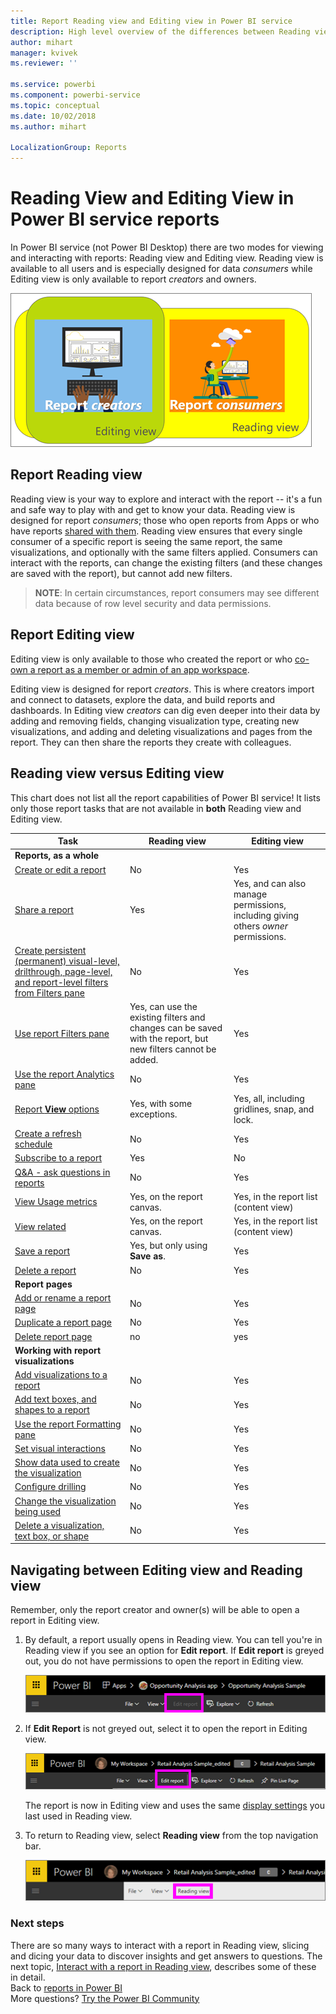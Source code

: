 ```yaml
---
title: Report Reading view and Editing view in Power BI service
description: High level overview of the differences between Reading view and Editing view for Power BI service reports
author: mihart
manager: kvivek
ms.reviewer: ''

ms.service: powerbi
ms.component: powerbi-service
ms.topic: conceptual
ms.date: 10/02/2018
ms.author: mihart

LocalizationGroup: Reports
---
```

# Reading View and Editing View in Power BI service reports
In Power BI service (not Power BI Desktop) there are two modes for viewing and interacting with reports: Reading view and Editing view. Reading view is available to all users and is especially designed for data *consumers* while Editing view is only available to report *creators* and owners.

![artwork of report creators and report consumers](./media/end-user-reading-view/power-bi-creators-consumers.png)

## Report Reading view

 Reading view is your way to explore and interact with the report -- it's a fun and safe way to play with and get to know your data. Reading view is designed for report *consumers*; those who open reports from Apps or who have reports [shared with them](../service-share-dashboards.md). Reading view ensures that every single consumer of a specific report is seeing the same report, the same visualizations, and optionally with the same filters applied.  Consumers can interact with the reports, can change the existing filters (and these changes are saved with the report), but cannot add new filters.

>**NOTE**: In certain circumstances, report consumers may see different data because of row level security and data permissions.

## Report Editing view

Editing view is only available to those who created the report or who [co-own a report as a member or admin of an app workspace](../service-create-distribute-apps.md).

Editing view is designed for report *creators*. This is where creators import and connect to datasets, explore the data, and build reports and dashboards. In Editing view *creators* can dig even deeper into their data by adding and removing fields, changing visualization type, creating new visualizations, and adding and deleting visualizations and pages from the report. They can then share the reports they create with colleagues.

## Reading view versus Editing view
This chart does not list all the report capabilities of Power BI service! It lists only those report tasks that are not available in **both** Reading view and Editing view.


|Task  | Reading view  | Editing view |
|-------------------------|-------|-------|
|**Reports, as a whole**  |
| [Create or edit a report](../service-report-create-new.md) | No  | Yes |
| [Share a report](../service-share-reports.md)| Yes | Yes, and can also manage permissions, including giving others *owner* permissions. |
| [Create persistent (permanent) visual-level, drilthrough, page-level, and report-level filters from Filters pane](../power-bi-report-add-filter.md) | No  | Yes |
| [Use report Filters pane](end-user-report-filter.md) | Yes, can use the existing filters and changes can be saved with the report, but new filters cannot be added. | Yes |
| [Use the report Analytics pane](../service-analytics-pane.md) | No | Yes |
| [Report **View** options](../power-bi-report-display-settings.md) | Yes, with some exceptions. | Yes, all, including gridlines, snap, and lock. |
| [Create a refresh schedule](../refresh-data.md) | No  | Yes |
| [Subscribe to a report](end-user-subscribe.md) | Yes | No |
| [Q&A - ask questions in reports](end-user-q-and-a.md) | No  | Yes |
| [View Usage metrics ](../service-usage-metrics.md) | Yes, on the report canvas. | Yes, in the report list (content view) |
| [View related](end-user-related.md) | Yes, on the report canvas. | Yes, in the report list (content view) |
| [Save a report](../service-report-save.md) | Yes, but only using **Save as**. | Yes |
| [Delete a report](../service-delete.md) | No  | Yes |
|**Report pages** |
| [Add or rename a report page](../power-bi-report-add-page.md)  | No  | Yes  |
| [Duplicate a report page](../power-bi-report-copy-paste-page.md) | No  | Yes |
| [Delete report page](../service-delete.md) | no | yes |
|**Working with report visualizations**|
| [Add visualizations to a report](../visuals/power-bi-report-add-visualizations-i.md) | No  | Yes |
| [Add text boxes, and shapes to a report](../power-bi-reports-add-text-and-shapes.md) | No  | Yes |
| [Use the report Formatting pane](../service-the-report-editor-take-a-tour.md) | No | Yes |
| [Set visual interactions](end-user-interactions.md) | No  | Yes |
| [Show data used to create the visualization](end-user-show-data.md) | No  | Yes |
| [Configure drilling](end-user-drill.md) | No  | Yes |
| [Change the visualization being used](../visuals/power-bi-report-change-visualization-type.md) | No | Yes|
| [Delete a visualization, text box, or shape](../service-delete.md)| No | Yes |


## Navigating between Editing view and Reading view
Remember, only the report creator and owner(s) will be able to open a report in Editing view.

1. By default, a report usually opens in Reading view. You can tell you're in Reading view if you see an option for **Edit report**. If **Edit report** is greyed out, you do not have permissions to open the report in Editing view.

   ![Edit report greyed out](./media/end-user-reading-view/power-bi-edit-report-grey.png)

2. If **Edit Report** is not greyed out, select it to open the report in Editing view.

   ![Edit report option](./media/end-user-reading-view/power-bi-edit-report.png)

   The report is now in Editing view and uses the same [display settings](../power-bi-report-display-settings.md) you last used in Reading view.

2. To return to Reading view, select **Reading view** from the top navigation bar.

    ![Reading view option](./media/end-user-reading-view/power-bi-reading-view.png)



### Next steps
There are so many ways to interact with a report in Reading view, slicing and dicing your data to discover insights and get answers to questions.  The next topic, [Interact with a report in Reading view](../service-interact-with-a-report-in-editing-view.md), describes some of these in detail.    
Back to [reports in Power BI](end-user-reports.md)    
More questions? [Try the Power BI Community](http://community.powerbi.com/)
